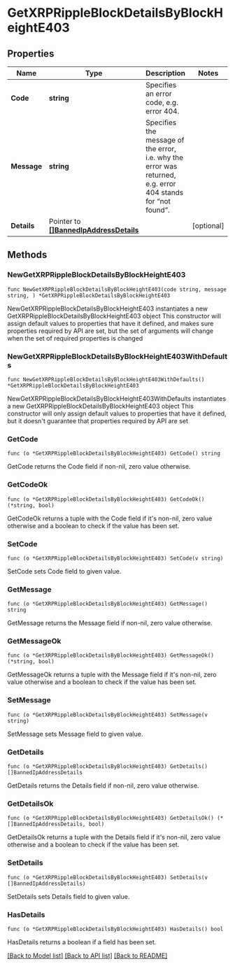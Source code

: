 # GetXRPRippleBlockDetailsByBlockHeightE403

## Properties

Name | Type | Description | Notes
------------ | ------------- | ------------- | -------------
**Code** | **string** | Specifies an error code, e.g. error 404. | 
**Message** | **string** | Specifies the message of the error, i.e. why the error was returned, e.g. error 404 stands for “not found”. | 
**Details** | Pointer to [**[]BannedIpAddressDetails**](BannedIpAddressDetails.md) |  | [optional] 

## Methods

### NewGetXRPRippleBlockDetailsByBlockHeightE403

`func NewGetXRPRippleBlockDetailsByBlockHeightE403(code string, message string, ) *GetXRPRippleBlockDetailsByBlockHeightE403`

NewGetXRPRippleBlockDetailsByBlockHeightE403 instantiates a new GetXRPRippleBlockDetailsByBlockHeightE403 object
This constructor will assign default values to properties that have it defined,
and makes sure properties required by API are set, but the set of arguments
will change when the set of required properties is changed

### NewGetXRPRippleBlockDetailsByBlockHeightE403WithDefaults

`func NewGetXRPRippleBlockDetailsByBlockHeightE403WithDefaults() *GetXRPRippleBlockDetailsByBlockHeightE403`

NewGetXRPRippleBlockDetailsByBlockHeightE403WithDefaults instantiates a new GetXRPRippleBlockDetailsByBlockHeightE403 object
This constructor will only assign default values to properties that have it defined,
but it doesn't guarantee that properties required by API are set

### GetCode

`func (o *GetXRPRippleBlockDetailsByBlockHeightE403) GetCode() string`

GetCode returns the Code field if non-nil, zero value otherwise.

### GetCodeOk

`func (o *GetXRPRippleBlockDetailsByBlockHeightE403) GetCodeOk() (*string, bool)`

GetCodeOk returns a tuple with the Code field if it's non-nil, zero value otherwise
and a boolean to check if the value has been set.

### SetCode

`func (o *GetXRPRippleBlockDetailsByBlockHeightE403) SetCode(v string)`

SetCode sets Code field to given value.


### GetMessage

`func (o *GetXRPRippleBlockDetailsByBlockHeightE403) GetMessage() string`

GetMessage returns the Message field if non-nil, zero value otherwise.

### GetMessageOk

`func (o *GetXRPRippleBlockDetailsByBlockHeightE403) GetMessageOk() (*string, bool)`

GetMessageOk returns a tuple with the Message field if it's non-nil, zero value otherwise
and a boolean to check if the value has been set.

### SetMessage

`func (o *GetXRPRippleBlockDetailsByBlockHeightE403) SetMessage(v string)`

SetMessage sets Message field to given value.


### GetDetails

`func (o *GetXRPRippleBlockDetailsByBlockHeightE403) GetDetails() []BannedIpAddressDetails`

GetDetails returns the Details field if non-nil, zero value otherwise.

### GetDetailsOk

`func (o *GetXRPRippleBlockDetailsByBlockHeightE403) GetDetailsOk() (*[]BannedIpAddressDetails, bool)`

GetDetailsOk returns a tuple with the Details field if it's non-nil, zero value otherwise
and a boolean to check if the value has been set.

### SetDetails

`func (o *GetXRPRippleBlockDetailsByBlockHeightE403) SetDetails(v []BannedIpAddressDetails)`

SetDetails sets Details field to given value.

### HasDetails

`func (o *GetXRPRippleBlockDetailsByBlockHeightE403) HasDetails() bool`

HasDetails returns a boolean if a field has been set.


[[Back to Model list]](../README.md#documentation-for-models) [[Back to API list]](../README.md#documentation-for-api-endpoints) [[Back to README]](../README.md)


